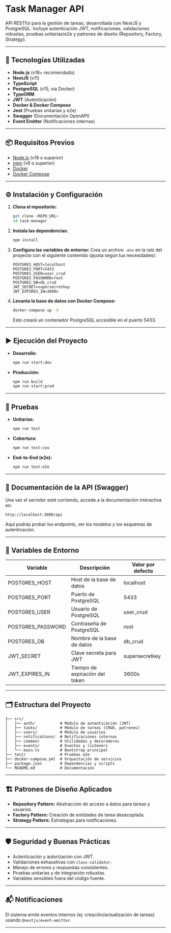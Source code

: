 # Task Manager API

API RESTful para la gestión de tareas, desarrollada con NestJS y PostgreSQL. Incluye autenticación JWT, notificaciones, validaciones robustas, pruebas unitarias/e2e y patrones de diseño (Repository, Factory, Strategy).

---

## 🚀 Tecnologías Utilizadas

- **Node.js** (v18+ recomendado)
- **NestJS** (v11)
- **TypeScript**
- **PostgreSQL** (v15, vía Docker)
- **TypeORM**
- **JWT** (Autenticación)
- **Docker & Docker Compose**
- **Jest** (Pruebas unitarias y e2e)
- **Swagger** (Documentación OpenAPI)
- **Event Emitter** (Notificaciones internas)

---

## 📦 Requisitos Previos

- [Node.js](https://nodejs.org/) (v18 o superior)
- [npm](https://www.npmjs.com/) (v9 o superior)
- [Docker](https://www.docker.com/)
- [Docker Compose](https://docs.docker.com/compose/)

---

## ⚙️ Instalación y Configuración

1. **Clona el repositorio:**
   ```bash
   git clone <REPO_URL>
   cd task-manager
   ```

2. **Instala las dependencias:**
   ```bash
   npm install
   ```

3. **Configura las variables de entorno:**
   Crea un archivo `.env` en la raíz del proyecto con el siguiente contenido (ajusta según tus necesidades):
   ```env
   POSTGRES_HOST=localhost
   POSTGRES_PORT=5433
   POSTGRES_USER=user_crud
   POSTGRES_PASSWORD=root
   POSTGRES_DB=db_crud
   JWT_SECRET=supersecretkey
   JWT_EXPIRES_IN=3600s
   ```

4. **Levanta la base de datos con Docker Compose:**
   ```bash
   docker-compose up -d
   ```
   Esto creará un contenedor PostgreSQL accesible en el puerto 5433.

---

## ▶️ Ejecución del Proyecto

- **Desarrollo:**
  ```bash
  npm run start:dev
  ```
- **Producción:**
  ```bash
  npm run build
  npm run start:prod
  ```

---

## 🧪 Pruebas

- **Unitarias:**
  ```bash
  npm run test
  ```
- **Cobertura:**
  ```bash
  npm run test:cov
  ```
- **End-to-End (e2e):**
  ```bash
  npm run test:e2e
  ```

---

## 📖 Documentación de la API (Swagger)

Una vez el servidor esté corriendo, accede a la documentación interactiva en:

```
http://localhost:3000/api
```

Aquí podrás probar los endpoints, ver los modelos y los esquemas de autenticación.

---

## 🔑 Variables de Entorno

| Variable           | Descripción                        | Valor por defecto |
|--------------------|------------------------------------|-------------------|
| POSTGRES_HOST      | Host de la base de datos           | localhost         |
| POSTGRES_PORT      | Puerto de PostgreSQL               | 5433              |
| POSTGRES_USER      | Usuario de PostgreSQL              | user_crud         |
| POSTGRES_PASSWORD  | Contraseña de PostgreSQL           | root              |
| POSTGRES_DB        | Nombre de la base de datos         | db_crud           |
| JWT_SECRET         | Clave secreta para JWT             | supersecretkey    |
| JWT_EXPIRES_IN     | Tiempo de expiración del token     | 3600s             |

---

## 🗂️ Estructura del Proyecto

```
├── src/
│   ├── auth/           # Módulo de autenticación (JWT)
│   ├── tasks/          # Módulo de tareas (CRUD, patrones)
│   ├── users/          # Módulo de usuarios
│   ├── notifications/  # Notificaciones internas
│   ├── common/         # Utilidades y decoradores
│   ├── events/         # Eventos y listeners
│   └── main.ts         # Bootstrap principal
├── test/               # Pruebas e2e
├── docker-compose.yml  # Orquestación de servicios
├── package.json        # Dependencias y scripts
└── README.md           # Documentación
```

---

## 🏗️ Patrones de Diseño Aplicados

- **Repository Pattern:** Abstracción de acceso a datos para tareas y usuarios.
- **Factory Pattern:** Creación de entidades de tarea desacoplada.
- **Strategy Pattern:** Estrategias para notificaciones.

---

## 🛡️ Seguridad y Buenas Prácticas

- Autenticación y autorización con JWT.
- Validaciones exhaustivas con `class-validator`.
- Manejo de errores y respuestas consistentes.
- Pruebas unitarias y de integración robustas.
- Variables sensibles fuera del código fuente.

---

## 📬 Notificaciones

El sistema emite eventos internos (ej: creación/actualización de tareas) usando `@nestjs/event-emitter`.

---

